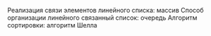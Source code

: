 Реализация связи элементов линейного списка: массив
Способ организации линейного связанный список: очередь
Алгоритм сортировки: алгоритм Шелла
